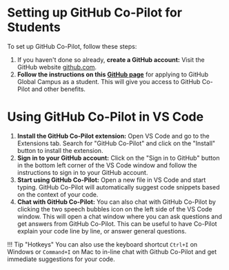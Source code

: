 # Setting up GitHub Co-Pilot for Students

To set up GitHub Co-Pilot, follow these steps:

1. If you haven't done so already, **create a GitHub account:** Visit the GitHub website [github.com](https://github.com).
2. **Follow the instructions on this [GitHub page](https://docs.github.com/en/education/explore-the-benefits-of-teaching-and-learning-with-github-education/github-global-campus-for-students/apply-to-github-global-campus-as-a-student)** for applying to GitHub Global Campus as a student. This will give you access to GitHub Co-Pilot and other benefits.

# Using GitHub Co-Pilot in VS Code

1. **Install the GitHub Co-Pilot extension:** Open VS Code and go to the Extensions tab. Search for "GitHub Co-Pilot" and click on the "Install" button to install the extension.
2. **Sign in to your GitHub account:** Click on the "Sign in to GitHub" button in the bottom left corner of the VS Code window and follow the instructions to sign in to your GitHub account.
3. **Start using GitHub Co-Pilot:** Open a new file in VS Code and start typing. GitHub Co-Pilot will automatically suggest code snippets based on the context of your code.
4. **Chat with GitHub Co-Pilot:** You can also chat with GitHub Co-Pilot by clicking the two speech bubbles icon on the left side of the VS Code window. This will open a chat window where you can ask questions and get answers from GitHub Co-Pilot. This can be useful to have Co-Pilot explain your code line by line, or answer general questions.

!!! Tip "Hotkeys"
    You can also use the keyboard shortcut `Ctrl+I` on Windows or `Command+I` on Mac to in-line chat with Github Co-Pilot and get immediate suggestions for your code.
